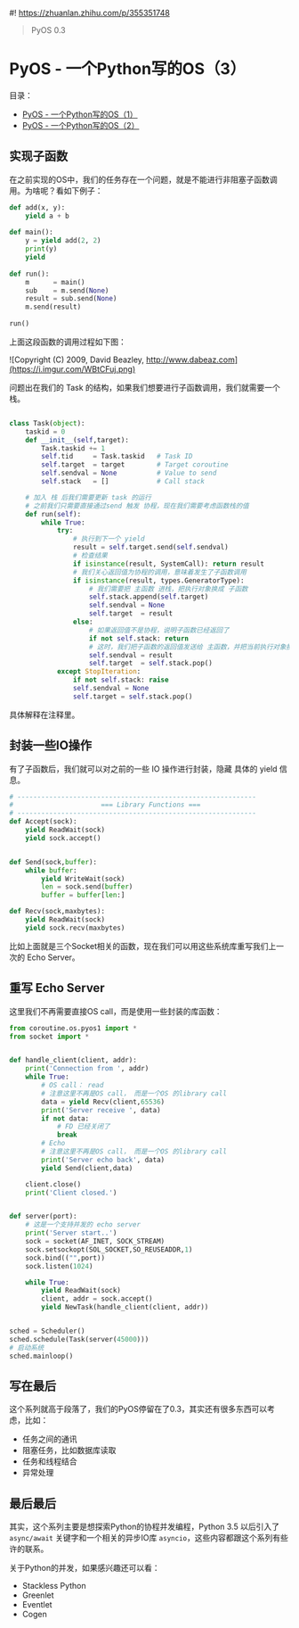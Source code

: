 #! https://zhuanlan.zhihu.com/p/355351748
> PyOS 0.3
> 
# PyOS - 一个Python写的OS（3）

目录：
- [PyOS - 一个Python写的OS（1）](https://zhuanlan.zhihu.com/p/355189750)
- [PyOS - 一个Python写的OS（2）](https://zhuanlan.zhihu.com/p/355297680)

## 实现子函数

在之前实现的OS中，我们的任务存在一个问题，就是不能进行非阻塞子函数调用。为啥呢？看如下例子：

```python
def add(x, y):
    yield a + b
    
def main():
    y = yield add(2, 2)
    print(y)
    yield
    
def run():
    m      = main()       
    sub    = m.send(None)             
    result = sub.send(None)
    m.send(result)
    
run()
```

上面这段函数的调用过程如下图：

![Copyright (C) 2009, David Beazley, http://www.dabeaz.com](https://i.imgur.com/WBtCFuj.png)

问题出在我们的 Task 的结构，如果我们想要进行子函数调用，我们就需要一个 栈。

```python 

class Task(object):
    taskid = 0
    def __init__(self,target):
        Task.taskid += 1
        self.tid     = Task.taskid   # Task ID
        self.target  = target        # Target coroutine
        self.sendval = None          # Value to send
        self.stack   = []            # Call stack

    # 加入 栈 后我们需要更新 task 的运行
    # 之前我们只需要直接通过send 触发 协程，现在我们需要考虑函数栈的值
    def run(self):
        while True:
            try:
                # 执行到下一个 yield
                result = self.target.send(self.sendval)
                # 检查结果
                if isinstance(result, SystemCall): return result
                # 我们关心返回值为协程的调用，意味着发生了子函数调用
                if isinstance(result, types.GeneratorType):
                    # 我们需要把 主函数 进栈，把执行对象换成 子函数
                    self.stack.append(self.target)
                    self.sendval = None
                    self.target  = result
                else:
                    # 如果返回值不是协程，说明子函数已经返回了
                    if not self.stack: return
                    # 这时，我们把子函数的返回值发送给 主函数，并把当前执行对象换成主函数
                    self.sendval = result
                    self.target  = self.stack.pop()
            except StopIteration:
                if not self.stack: raise
                self.sendval = None
                self.target = self.stack.pop()
```

具体解释在注释里。

## 封装一些IO操作

有了子函数后，我们就可以对之前的一些 IO 操作进行封装，隐藏 具体的 yield 信息。

```python
# ------------------------------------------------------------
#                      === Library Functions ===
# ------------------------------------------------------------
def Accept(sock):
    yield ReadWait(sock)
    yield sock.accept()


def Send(sock,buffer):
    while buffer:
        yield WriteWait(sock)
        len = sock.send(buffer)
        buffer = buffer[len:]

def Recv(sock,maxbytes):
    yield ReadWait(sock)
    yield sock.recv(maxbytes)

```

比如上面就是三个Socket相关的函数，现在我们可以用这些系统库重写我们上一次的 Echo Server。

## 重写 Echo Server

这里我们不再需要直接OS call，而是使用一些封装的库函数：

```python 
from coroutine.os.pyos1 import *
from socket import *


def handle_client(client, addr):
    print('Connection from ', addr)
    while True:
        # OS call： read
        # 注意这里不再是OS call， 而是一个OS 的library call
        data = yield Recv(client,65536)
        print('Server receive ', data)
        if not data:
            # FD 已经关闭了
            break
        # Echo
        # 注意这里不再是OS call， 而是一个OS 的library call
        print('Server echo back', data)
        yield Send(client,data)

    client.close()
    print('Client closed.')


def server(port):
    # 这是一个支持并发的 echo server
    print('Server start..')
    sock = socket(AF_INET, SOCK_STREAM)
    sock.setsockopt(SOL_SOCKET,SO_REUSEADDR,1)
    sock.bind(("",port))
    sock.listen(1024)

    while True:
        yield ReadWait(sock)
        client, addr = sock.accept()
        yield NewTask(handle_client(client, addr))


sched = Scheduler()
sched.schedule(Task(server(45000)))
# 启动系统
sched.mainloop()
```


## 写在最后

这个系列就高于段落了，我们的PyOS停留在了0.3，其实还有很多东西可以考虑，比如：

- 任务之间的通讯
- 阻塞任务，比如数据库读取
- 任务和线程结合
- 异常处理

## 最后最后

其实，这个系列主要是想探索Python的协程并发编程，Python 3.5 以后引入了 `async/await` 关键字和一个相关的异步IO库 `asyncio`，这些内容都跟这个系列有些许的联系。

关于Python的并发，如果感兴趣还可以看：

- Stackless Python
- Greenlet
- Eventlet
- Cogen


